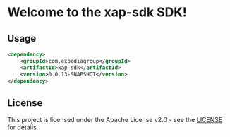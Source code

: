 # Welcome to the xap-sdk SDK!

## Usage
```xml
<dependency>
    <groupId>com.expediagroup</groupId>
    <artifactId>xap-sdk</artifactId>
    <version>0.0.13-SNAPSHOT</version>
</dependency>
```

## License

This project is licensed under the Apache License v2.0 - see the [LICENSE](LICENSE) for details.
